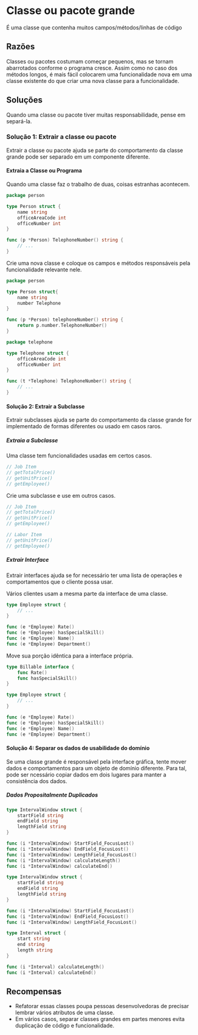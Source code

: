 # Classe ou pacote grande

É uma classe que contenha muitos campos/métodos/linhas de código

## Razões

Classes ou pacotes costumam começar pequenos, mas se tornam abarrotados conforme o programa cresce.
Assim como no caso dos métodos longos, é mais fácil colocarem uma funcionalidade nova em uma classe existente do que criar uma nova classe para a funcionalidade.

## Soluções

Quando uma classe ou pacote tiver muitas responsabilidade, pense em separá-la.

### Solução 1: Extrair a classe ou pacote

Extrair a classe ou pacote ajuda se parte do comportamento da classe grande pode ser separado em um componente diferente.

#### Extraia a Classe ou Programa

Quando uma classe faz o trabalho de duas, coisas estranhas acontecem.

```go
package person

type Person struct {
    name string
    officeAreaCode int
    officeNumber int
}

func (p *Person) TelephoneNumber() string {
    // ...
}
```

Crie uma nova classe e coloque os campos e métodos responsáveis pela funcionalidade relevante nele.

```go
package person

type Person struct{
    name string
    number Telephone
}

func (p *Person) telephoneNumber() string {
    return p.number.TelephoneNumber()
}
```

```go
package telephone

type Telephone struct {
    officeAreaCode int
    officeNumber int
}

func (t *Telephone) TelephoneNumber() string {
    // ...
}
```

#### Solução 2: Extrair a Subclasse

Extrair subclasses ajuda se parte do comportamento da classe grande for implementado de formas diferentes ou usado em casos raros.

##### Extraia a Subclasse

Uma classe tem funcionalidades usadas em certos casos.

```go
// Job Item
// getTotalPrice()
// getUnitPrice()
// getEmployee()
```

Crie uma subclasse e use em outros casos.

```go
// Job Item
// getTotalPrice()
// getUnitPrice()
// getEmployee()

// Labor Item
// getUnitPrice()
// getEmployee()
```

##### Extrair Interface

Extrair interfaces ajuda se for necessário ter uma lista de operações e comportamentos que o cliente possa usar.

Vários clientes usam a mesma parte da interface de uma classe.

```go
type Employee struct {
    // ...
}

func (e *Employee) Rate()
func (e *Employee) hasSpecialSkill()
func (e *Employee) Name()
func (e *Employee) Department()
```

Move sua porção idêntica para a interface própria.

```go
type Billable interface {
    func Rate()
    func hasSpecialSkill()
}

type Employee struct {
    // ...
}

func (e *Employee) Rate()
func (e *Employee) hasSpecialSkill()
func (e *Employee) Name()
func (e *Employee) Department()
```

#### Solução 4: Separar os dados de usabilidade do domínio

Se uma classe grande é responsável pela interface gráfica, tente mover dados e comportamentos para um objeto de domínio diferente. Para tal, pode ser ncessário copiar dados em dois lugares para manter a consistência dos dados.

##### Dados Propositalmente Duplicados

```go
type IntervalWindow struct {
    startField string
    endField string
    lengthField string
}

func (i *IntervalWindow) StartField_FocusLost()
func (i *IntervalWindow) EndField_FocusLost()
func (i *IntervalWindow) LengthField_FocusLost()
func (i *IntervalWindow) calculateLength()
func (i *IntervalWindow) calculateEnd()
```

```go
type IntervalWindow struct {
    startField string
    endField string
    lengthField string
}

func (i *IntervalWindow) StartField_FocusLost()
func (i *IntervalWindow) EndField_FocusLost()
func (i *IntervalWindow) LengthField_FocusLost()

type Interval struct {
    start string
    end string
    length string
}

func (i *Interval) calculateLength()
func (i *Interval) calculateEnd()
```

## Recompensas

- Refatorar essas classes poupa pessoas desenvolvedoras de precisar lembrar vários atributos de uma classe.
- Em vários casos, separar classes grandes em partes menores evita duplicação de código e funcionalidade.